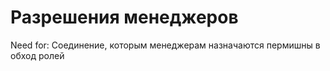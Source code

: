
# Разрешения менеджеров

Need for: Соединение, которым менеджерам назначаются пермишны в обход ролей

